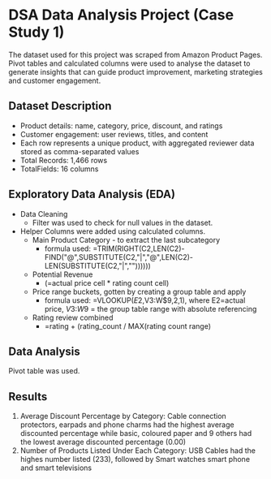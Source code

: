 # DSA Data Analysis Project (Case Study 1)
The dataset used for this project was scraped from Amazon Product Pages. Pivot tables and calculated columns were used to analyse the dataset to generate insights that can guide product improvement, marketing strategies and customer engagement.

## Dataset Description
- Product details: name, category, price, discount, and ratings
- Customer engagement: user reviews, titles, and content
- Each row represents a unique product, with aggregated reviewer data stored as comma-separated values
- Total Records: 1,466 rows
- TotalFields: 16 columns

## Exploratory Data Analysis (EDA)
- Data Cleaning
  - Filter was used to check for null values in the dataset.
- Helper Columns were added using calculated columns.
  - Main Product Category - to extract the last subcategory
      - formula used: =TRIM(RIGHT(C2,LEN(C2)-FIND("@",SUBSTITUTE(C2,"|","@",LEN(C2)-LEN(SUBSTITUTE(C2,"|",""))))))
  - Potential Revenue
      - (=actual price cell * rating count cell)
  - Price range buckets, gotten by creating a group table and apply
      - formula used: =VLOOKUP($E2,$V$3:$W$9,2,1), where E2=actual price, $V$3:$W$9 = the group table range with absolute referencing
  - Rating review combined
      - =rating + (rating_count / MAX(rating count range)
   
## Data Analysis
Pivot table was used.

## Results
1. Average Discount Percentage by Category: Cable connection protectors, earpads and phone charms had the highest average discounted percentage while basic, coloured paper and 9 others had the lowest average discounted percentage (0.00)
2.  Number of Products Listed Under Each Category: USB Cables had the highes number listed (233), followed by Smart watches smart phone and smart televisions	





